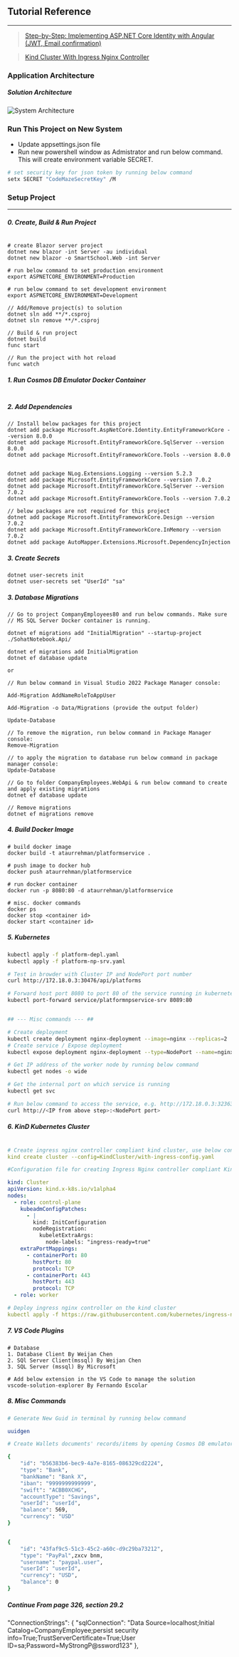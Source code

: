 ## Tutorial Reference
---

> [Step-by-Step: Implementing ASP.NET Core Identity with Angular (JWT, Email confirmation)](https://www.youtube.com/watch?v=sCWwHtZyVMg)

> [Kind Cluster With Ingress Nginx Controller](https://www.youtube.com/watch?v=1Jbmtdjxhjs)

### Application Architecture

##### Solution Architecture
![System Architecture](Assets/architecture-diagram.png "System Architecture")

### Run This Project on New System
- Update appsettings.json file
- Run new powershell window as Admistrator and run below command. This will create environment variable SECRET.
```bash
# set security key for json token by running below command
setx SECRET "CodeMazeSecretKey" /M
```

### Setup Project
---

##### 0. Create, Build & Run Project

```dotnet

# create Blazor server project
dotnet new blazor -int Server -au individual
dotnet new blazor -o SmartSchool.Web -int Server

# run below command to set production environment
export ASPNETCORE_ENVIRONMENT=Production

# run below command to set development environment
export ASPNETCORE_ENVIRONMENT=Development

// Add/Remove project(s) to solution
dotnet sln add **/*.csproj
dotnet sln remove **/*.csproj

// Build & run project
dotnet build
func start

// Run the project with hot reload
func watch
```

##### 1. Run Cosmos DB Emulator Docker Container

```docker

```

##### 2. Add Dependencies

```dotnet
// Install below packages for this project
dotnet add package Microsoft.AspNetCore.Identity.EntityFrameworkCore --version 8.0.0
dotnet add package Microsoft.EntityFrameworkCore.SqlServer --version 8.0.0
dotnet add package Microsoft.EntityFrameworkCore.Tools --version 8.0.0


dotnet add package NLog.Extensions.Logging --version 5.2.3
dotnet add package Microsoft.EntityFrameworkCore --version 7.0.2
dotnet add package Microsoft.EntityFrameworkCore.SqlServer --version 7.0.2
dotnet add package Microsoft.EntityFrameworkCore.Tools --version 7.0.2

// below packages are not required for this project
dotnet add package Microsoft.EntityFrameworkCore.Design --version 7.0.2
dotnet add package Microsoft.EntityFrameworkCore.InMemory --version 7.0.2
dotnet add package AutoMapper.Extensions.Microsoft.DependencyInjection
```

##### 3. Create Secrets

```dotnet
dotnet user-secrets init
dotnet user-secrets set "UserId" "sa"
```

##### 3. Database Migrations

```dotnet
// Go to project CompanyEmployees80 and run below commands. Make sure
// MS SQL Server Docker container is running.

dotnet ef migrations add "InitialMigration" --startup-project ./SohatNotebook.Api/

dotnet ef migrations add InitialMigration
dotnet ef database update

or 

// Run below command in Visual Studio 2022 Package Manager console:

Add-Migration AddNameRoleToAppUser

Add-Migration -o Data/Migrations (provide the output folder)

Update-Database

// To remove the migration, run below command in Package Manager console:
Remove-Migration

// to apply the migration to database run below command in package manager console:
Update-Database

// Go to folder CompanyEmployees.WebApi & run below command to create and apply existing migrations
dotnet ef database update

// Remove migrations
dotnet ef migrations remove
```

##### 4. Build Docker Image
```docker
# build docker image
docker build -t ataurrehman/platformservice .

# push image to docker hub
docker push ataurrehman/platformservice

# run docker container
docker run -p 8080:80 -d ataurrehman/platformservice

# misc. docker commands
docker ps
docker stop <container id>
docker start <container id>
```

##### 5. Kubernetes
```bash
kubectl apply -f platform-depl.yaml
kubectl apply -f platform-np-srv.yaml

# Test in browder with Cluster IP and NodePort port number
curl http://172.18.0.3:30476/api/platforms

# Forward host port 8080 to port 80 of the service running in kubernetes
kubectl port-forward service/platformnpservice-srv 8089:80


## --- Misc commands --- ##

# Create deployment
kubectl create deployment nginx-deployment --image=nginx --replicas=2
# Create service / Expose deployment
kubectl expose deployment nginx-deployment --type=NodePort --name=nginx-service --port 80

# Get IP address of the worker node by running below command
kubectl get nodes -o wide

# Get the internal port on which service is running
kubectl get svc

# Run below command to access the service, e.g. http://172.18.0.3:32363
curl http://<IP from above step>:<NodePort port>

```

##### 6. KinD Kubernetes Cluster

```yml

# Create ingress nginx controller compliant kind cluster, use below config file
kind create cluster --config=KindCluster/with-ingress-config.yaml

#Configuration file for creating Ingress Nginx controller compliant Kind cluster with 2 nodes

kind: Cluster
apiVersion: kind.x-k8s.io/v1alpha4
nodes:
  - role: control-plane
    kubeadmConfigPatches:
      - |
        kind: InitConfiguration
        nodeRegistration:
          kubeletExtraArgs:
            node-labels: "ingress-ready=true"
    extraPortMappings:
      - containerPort: 80
        hostPort: 80
        protocol: TCP
      - containerPort: 443
        hostPort: 443
        protocol: TCP
  - role: worker

# Deploy ingress nginx controller on the kind cluster
kubectl apply -f https://raw.githubusercontent.com/kubernetes/ingress-nginx/main/deploy/static/provider/kind/deploy.yaml

```

##### 7. VS Code Plugins
```
# Database
1. Database Client By Weijan Chen
2. SQl Server Client(mssql) By Weijan Chen
3. SQL Server (mssql) By Microsoft

# Add below extension in the VS Code to manage the solution
vscode-solution-explorer By Fernando Escolar
```

##### 8. Misc Commands
```bash
# Generate New Guid in terminal by running below command

uuidgen

# Create Wallets documents' records/items by opening Cosmos DB emulator and storing below 2 json objects:

{
    "id": "b56383b6-bec9-4a7e-8165-086329cd2224",
    "type": "Bank",
    "bankName": "Bank X",
    "iban": "9999999999999",
    "swift": "ACBB0XCHG",
    "accountType": "Savings",
    "userId": "userId",
    "balance": 569,
    "currency": "USD"
}


{
    "id": "43faf9c5-51c3-45c2-a60c-d9c29ba73212",
    "type": "PayPal",zxcv bnm,
    "username": "paypal.user",
    "userId": "userId",
    "currency": "USD",
    "balance": 0
}
```
##### Continue From page 326, section 29.2


"ConnectionStrings": {
    "sqlConnection": "Data Source=localhost;Initial Catalog=CompanyEmployee;persist security info=True;TrustServerCertificate=True;User ID=sa;Password=MyStrongP@ssword123"
  },        


  